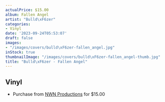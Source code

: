 ```yaml
---
actualPrice: $15.00
album: Fallen Angel
artist: "Bulld\xF6zer"
categories:
- Vinyl
date: '2023-09-24T05:53:07'
draft: false
images:
- "/images/covers/bulld\xF6zer-fallen_angel.jpg"
inStock: true
thumbnailImage: "/images/covers/bulld\xF6zer-fallen_angel-thumb.jpg"
title: "Bulld\xF6zer - Fallen Angel"
---
```


## Vinyl
* Purchase from [NWN Productions](http://shop.nwnprod.com/index.php?route=product/product&path=76&product_id=38769&sort=pd.name&order=ASC) for $15.00
